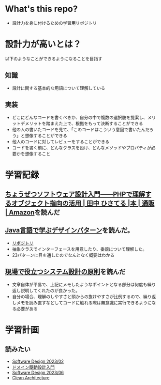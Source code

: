# What's this repo?
- 設計力を身に付けるための学習用リポジトリ

# 設計力が高いとは？
以下のようなことができるようになることを目指す

## 知識
- 設計に関する基本的な用語について理解している
## 実装
- どこにどんなコードを書くべきか、自分の中で複数の選択肢を提案し、メリットデメリットを踏まえた上で、根拠をもって決断することができる
- 他の人の書いたコードを見て、「このコードはこういう意図で書いたんだろう」と想像することができる
- 他人のコードに対してレビューをすることができる
- コードを書く前に、どんなクラスを設け、どんなメソッドやプロパティが必要かを想像すること

# 学習記録
## [ちょうぜつソフトウェア設計入門――PHPで理解するオブジェクト指向の活用 | 田中 ひさてる |本 | 通販 | Amazon][1]を読んだ

## [Java言語で学ぶデザインパターン][2]を読んだ。
  - [リポジトリ](https://github.com/Takahiro800/learn-Architecture/tree/main/Learn_DesignPatterns_in_Java)
  - 抽象クラスでインターフェースを用意したり、委譲について理解した。
  - 23パターンに目を通したのでなんとなく概要はわかる

## [現場で役立つシステム設計の原則][3]を読んだ
- 文章自体が平易で、上記にメモしたようなポイントとなる部分は何度も繰り返し説明してくれたのが良かった。
- 自分の場合、理解のしやすさと頭からの抜けやすさが比例するので、繰り返しメモを読み直すなどしてコードに触れる際は無意識に実行できるようになる必要がある

# 学習計画
## 読みたい
- [Software Design 2023/02][5]
- [ドメイン駆動設計入門][6]
- [Software Design 2023/06][7]
- [Clean Architecture][8]






















<!-- URL -->
[1]:(https://www.amazon.co.jp/%E3%81%A1%E3%82%87%E3%81%86%E3%81%9C%E3%81%A4%E3%82%BD%E3%83%95%E3%83%88%E3%82%A6%E3%82%A7%E3%82%A2%E8%A8%AD%E8%A8%88%E5%85%A5%E9%96%80%E2%80%95%E2%80%95PHP%E3%81%A7%E7%90%86%E8%A7%A3%E3%81%99%E3%82%8B%E3%82%AA%E3%83%96%E3%82%B8%E3%82%A7%E3%82%AF%E3%83%88%E6%8C%87%E5%90%91%E3%81%AE%E6%B4%BB%E7%94%A8-%E7%94%B0%E4%B8%AD-%E3%81%B2%E3%81%95%E3%81%A6%E3%82%8B/dp/4297132346)

[2]:(https://www.amazon.co.jp/Java%E8%A8%80%E8%AA%9E%E3%81%A7%E5%AD%A6%E3%81%B6%E3%83%87%E3%82%B6%E3%82%A4%E3%83%B3%E3%83%91%E3%82%BF%E3%83%BC%E3%83%B3%E5%85%A5%E9%96%80%E7%AC%AC3%E7%89%88-%E7%B5%90%E5%9F%8E-%E6%B5%A9/dp/4815609802/ref=pd_lpo_sccl_1/358-5760774-3584541?pd_rd_w=Uo7hu&content-id=amzn1.sym.d769922e-188a-40cc-a180-3315f856e8d6&pf_rd_p=d769922e-188a-40cc-a180-3315f856e8d6&pf_rd_r=5AM4FFQHK7QN6BK0WNVE&pd_rd_wg=L5a8s&pd_rd_r=3ee97d86-54a1-45d0-b4e1-af73f7329685&pd_rd_i=4815609802&psc=1)

[3]:(https://www.amazon.co.jp/%E7%8F%BE%E5%A0%B4%E3%81%A7%E5%BD%B9%E7%AB%8B%E3%81%A4%E3%82%B7%E3%82%B9%E3%83%86%E3%83%A0%E8%A8%AD%E8%A8%88%E3%81%AE%E5%8E%9F%E5%89%87-%E5%A4%89%E6%9B%B4%E3%82%92%E6%A5%BD%E3%81%A7%E5%AE%89%E5%85%A8%E3%81%AB%E3%81%99%E3%82%8B%E3%82%AA%E3%83%96%E3%82%B8%E3%82%A7%E3%82%AF%E3%83%88%E6%8C%87%E5%90%91%E3%81%AE%E5%AE%9F%E8%B7%B5%E6%8A%80%E6%B3%95-%E5%A2%97%E7%94%B0-%E4%BA%A8/dp/477419087X)

[4]:(https://www.amazon.co.jp/%E3%82%AA%E3%83%96%E3%82%B8%E3%82%A7%E3%82%AF%E3%83%88%E6%8C%87%E5%90%91%E8%A8%AD%E8%A8%88%E5%AE%9F%E8%B7%B5%E3%82%AC%E3%82%A4%E3%83%89-Ruby%E3%81%A7%E3%82%8F%E3%81%8B%E3%82%8B-%E9%80%B2%E5%8C%96%E3%81%97%E3%81%A4%E3%81%A5%E3%81%91%E3%82%8B%E6%9F%94%E8%BB%9F%E3%81%AA%E3%82%A2%E3%83%97%E3%83%AA%E3%82%B1%E3%83%BC%E3%82%B7%E3%83%A7%E3%83%B3%E3%81%AE%E8%82%B2%E3%81%A6%E6%96%B9-Sandi-Metz/dp/477418361X)

[5]:(https://gihyo.jp/magazine/SD/archive/2023/202302)

[6]:(https://www.amazon.co.jp/%E3%83%89%E3%83%A1%E3%82%A4%E3%83%B3%E9%A7%86%E5%8B%95%E8%A8%AD%E8%A8%88%E5%85%A5%E9%96%80-%E3%83%9C%E3%83%88%E3%83%A0%E3%82%A2%E3%83%83%E3%83%97%E3%81%A7%E3%82%8F%E3%81%8B%E3%82%8B-%E3%83%89%E3%83%A1%E3%82%A4%E3%83%B3%E9%A7%86%E5%8B%95%E8%A8%AD%E8%A8%88%E3%81%AE%E5%9F%BA%E6%9C%AC-%E6%88%90%E7%80%AC-%E5%85%81%E5%AE%A3/dp/479815072X)

[7]:(https://gihyo.jp/magazine/SD/archive/2023/202306)

[8]:(https://www.amazon.co.jp/Clean-Architecture-%E9%81%94%E4%BA%BA%E3%81%AB%E5%AD%A6%E3%81%B6%E3%82%BD%E3%83%95%E3%83%88%E3%82%A6%E3%82%A7%E3%82%A2%E3%81%AE%E6%A7%8B%E9%80%A0%E3%81%A8%E8%A8%AD%E8%A8%88-Robert-C-Martin/dp/4048930656)
